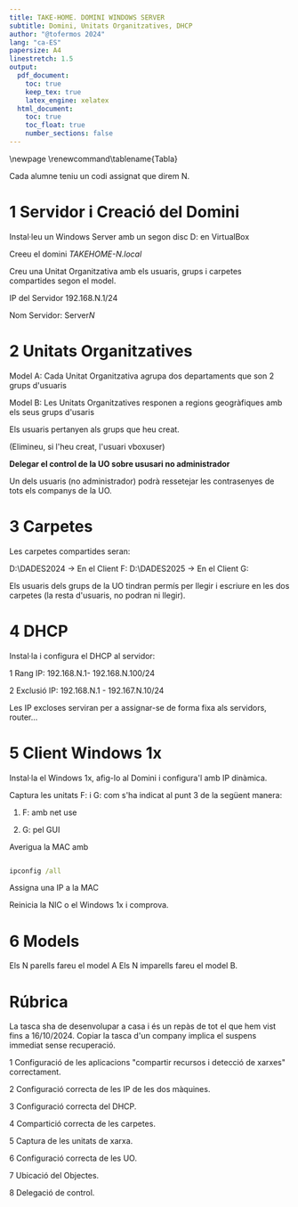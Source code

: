 ```yaml
---
title: TAKE-HOME. DOMINI WINDOWS SERVER
subtitle: Domini, Unitats Organitzatives, DHCP
author: "@tofermos 2024"
lang: "ca-ES"
papersize: A4
linestretch: 1.5
output:
  pdf_document:
    toc: true
    keep_tex: true
    latex_engine: xelatex
  html_document:
    toc: true
    toc_float: true
    number_sections: false
---
```


\newpage
\renewcommand\tablename{Tabla}



Cada alumne teniu un codi assignat que direm N. 

# 1 Servidor i Creació del Domini

Instal·leu un Windows Server amb un segon disc D: en VirtualBox

Creeu el domini *TAKEHOME-N.local*

Creu una Unitat Organitzativa amb els usuaris, grups i carpetes compartides segon el model.

IP del Servidor 192.168.N.1/24

Nom Servidor: Server*N*

# 2 Unitats Organitzatives

Model A: Cada Unitat Organitzativa agrupa dos departaments que son 2 grups d'usuaris

Model B: Les Unitats Organitzatives responen a regions geogràfiques amb els seus grups d'usaris

Els usuaris pertanyen als grups que heu creat.

(Elimineu, si l'heu creat, l'usuari vboxuser)

**Delegar el control de la UO sobre ususari no administrador**

Un dels usuaris (no administrador) podrà ressetejar les contrasenyes de tots els companys de la UO.

# 3 Carpetes

Les carpetes compartides seran:

D:\DADES2024 -> En el Client F:
D:\DADES2025 -> En el Client G:

Els usuaris dels grups de la UO tindran permís per llegir i escriure en les dos carpetes (la resta d'usuaris, no podran ni llegir).

# 4 DHCP

Instal·la i configura el DHCP al servidor:

1 Rang IP: 192.168.N.1- 192.168.N.100/24

2 Exclusió IP: 192.168.N.1 - 192.167.N.10/24

Les IP excloses serviran per a assignar-se de forma fixa als servidors, router... 

# 5 Client Windows 1x

Instal·la el Windows 1x, afig-lo al Domini i configura'l amb IP dinàmica.

Captura les unitats F: i G: com s'ha indicat al punt 3 de la següent manera:

  1. F: amb net use

  2. G: pel GUI

Averigua la MAC amb
```cmd

ipconfig /all
```

Assigna una IP a la MAC

Reinicia la NIC o el Windows 1x i comprova.

# 6 Models

Els N parells fareu el model A
Els N imparells fareu el model B.

# Rúbrica

La tasca sha de desenvolupar a casa i és un repàs de tot el que hem vist fins a 16/10/2024.
Copiar la tasca d'un company implica el suspens immediat sense recuperació.

1 Configuració de les aplicacions "compartir recursos i detecció de xarxes" correctament.

2 Configuració correcta de les IP de les dos màquines.

3 Configuració correcta del DHCP.

4 Compartició correcta de les carpetes.

5 Captura de les unitats de xarxa.

6 Configuració correcta de les UO.

7 Ubicació del Objectes.

8 Delegació de control.

